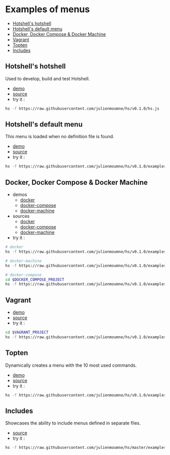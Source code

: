 # Examples of menus

  - [Hotshell's hotshell](#hotshells-hotshell)
  - [Hotshell's default menu](#hotshells-default-menu)
  - [Docker, Docker Compose & Docker Machine](#docker-docker-compose--docker-machine)
  - [Vagrant](#vagrant)
  - [Topten](#topten)
  - [Includes](#includes)

## Hotshell's hotshell

Used to develop, build and test Hotshell.

  - [demo](https://julienmoumne.github.com/hs/demos/hs.js.html)
  - [source](../hs.js)
  - try it :
```bash
hs -f https://raw.githubusercontent.com/julienmoumne/hs/v0.1.0/hs.js
```

## Hotshell's default menu

This menu is loaded when no definition file is found.

  - [demo](https://julienmoumne.github.com/hs/demos/default.hs.js.html)
  - [source](./default/default.hs.js)
  - try it :
```bash
hs -f https://raw.githubusercontent.com/julienmoumne/hs/v0.1.0/examples/default/default.hs.js
```

## Docker, Docker Compose & Docker Machine

  - demos
    * [docker](https://julienmoumne.github.com/hs/demos/docker.hs.js.html)
    * [docker-compose](https://julienmoumne.github.com/hs/demos/docker-compose.hs.js.html)
    * [docker-machine](https://julienmoumne.github.com/hs/demos/docker-machine.hs.js.html)
  - sources
    * [docker](./docker/docker.hs.js)
    * [docker-compose](./docker/docker-compose.hs.js)
    * [docker-machine](./docker/docker-machine.hs.js)
  - try it :
```bash
# docker
hs -f https://raw.githubusercontent.com/julienmoumne/hs/v0.1.0/examples/docker/docker.hs.js

# docker-machine
hs -f https://raw.githubusercontent.com/julienmoumne/hs/v0.1.0/examples/docker/docker-machine.hs.js

# docker-compose
cd $DOCKER_COMPOSE_PROJECT
hs -f https://raw.githubusercontent.com/julienmoumne/hs/v0.1.0/examples/docker/docker-compose.hs.js
```

## Vagrant

  - [demo](https://julienmoumne.github.com/hs/demos/vagrant.hs.js.html)
  - [source](./vagrant/vagrant.hs.js)
  - try it :
```bash
cd $VAGRANT_PROJECT
hs -f https://raw.githubusercontent.com/julienmoumne/hs/v0.1.0/examples/vagrant/vagrant.hs.js
```

## Topten

Dynamically creates a menu with the 10 most used commands.

  - [demo](https://julienmoumne.github.com/hs/demos/topten.hs.js.html)
  - [source](./topten/topten.hs.js)
  - try it :
```bash
hs -f https://raw.githubusercontent.com/julienmoumne/hs/v0.1.0/examples/topten/topten.hs.js
```

## Includes

Showcases the ability to include menus defined in separate files.

  - [source](./includes/includes.hs.js)
  - try it :
```bash
hs -f https://raw.githubusercontent.com/julienmoumne/hs/master/examples/includes/includes.hs.js
```